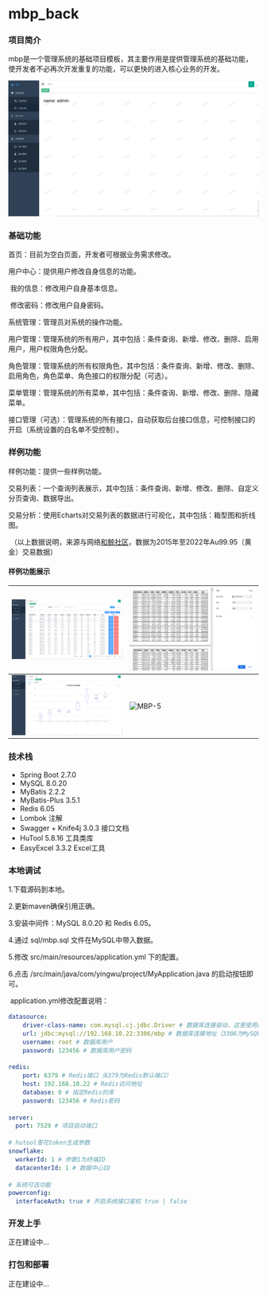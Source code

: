 # mbp_back

### 项目简介

mbp是一个管理系统的基础项目模板，其主要作用是提供管理系统的基础功能，使开发者不必再次开发重复的功能，可以更快的进入核心业务的开发。

![MBP-1](README.assets/MBP-1.png)



### 基础功能

首页：目前为空白页面，开发者可根据业务需求修改。

用户中心：提供用户修改自身信息的功能。

​	我的信息：修改用户自身基本信息。

​	修改密码：修改用户自身密码。

系统管理：管理员对系统的操作功能。

​	用户管理：管理系统的所有用户，其中包括：条件查询、新增、修改、删除、启用用户，用户权限角色分配。

​	角色管理：管理系统的所有权限角色，其中包括：条件查询、新增、修改、删除、启用角色，角色菜单、角色接口的权限分配（可选）。

​	菜单管理：管理系统的所有菜单，其中包括：条件查询、新增、修改、删除、隐藏菜单。

​	接口管理（可选）：管理系统的所有接口，自动获取后台接口信息，可控制接口的开启（系统设置的白名单不受控制）。



### 样例功能

样例功能：提供一些样例功能。

​	交易列表：一个查询列表展示，其中包括：条件查询、新增、修改、删除、自定义分页查询、数据导出。

​	交易分析：使用Echarts对交易列表的数据进行可视化，其中包括：箱型图和折线图。

​	（以上数据说明，来源与网络[和鲸社区](https://www.heywhale.com/home)，数据为2015年至2022年Au99.95（黄金）交易数据）



#### 样例功能展示

| ![MBP-2](README.assets/MBP-2.png) | ![MBP-3](README.assets/MBP-3.png)         |
| --------------------------------- | ----------------------------------------- |
| ![MBP-4](README.assets/MBP-4.png) | ![MBP-5](../../MarkdownImg/MBP/MBP-5.png) |



### 技术栈

- Spring Boot 2.7.0
- MySQL 8.0.20
- MyBatis 2.2.2
- MyBatis-Plus 3.5.1
- Redis 6.05
- Lombok 注解
- Swagger + Knife4j 3.0.3 接口文档
- HuTool 5.8.16 工具类库
- EasyExcel 3.3.2 Excel工具



### 本地调试

1.下载源码到本地。

2.更新maven确保引用正确。

3.安装中间件：MySQL 8.0.20 和 Redis 6.05。

4.通过 sql/mbp.sql 文件在MySQL中带入数据。

5.修改 src/main/resources/application.yml 下的配置。

6.点击 /src/main/java/com/yingwu/project/MyApplication.java 的启动按钮即可。

​	application.yml修改配置说明：

```yml
datasource:
    driver-class-name: com.mysql.cj.jdbc.Driver	# 数据库连接驱动，这里使用的是MySQL
    url: jdbc:mysql://192.168.10.22:3306/mbp # 数据库连接地址（3306为MySQL默认端口）
    username: root # 数据库用户
    password: 123456 # 数据库用户密码

redis:
    port: 6379 # Redis端口（6379为Redis默认端口）
    host: 192.168.10.22 # Redis访问地址
    database: 0 # 指定Redis的库
    password: 123456 # Redis密码
    
server:
  port: 7529 # 项目启动端口

# hutool雪花token生成参数
snowflake: 
  workerId: 1 # 参数1为终端ID
  datacenterId: 1 # 数据中心ID

# 系统可选功能
powerconfig: 
  interfaceAuth: true # 开启系统接口鉴权 true | false
```



### 开发上手

正在建设中...

### 打包和部署

正在建设中...
